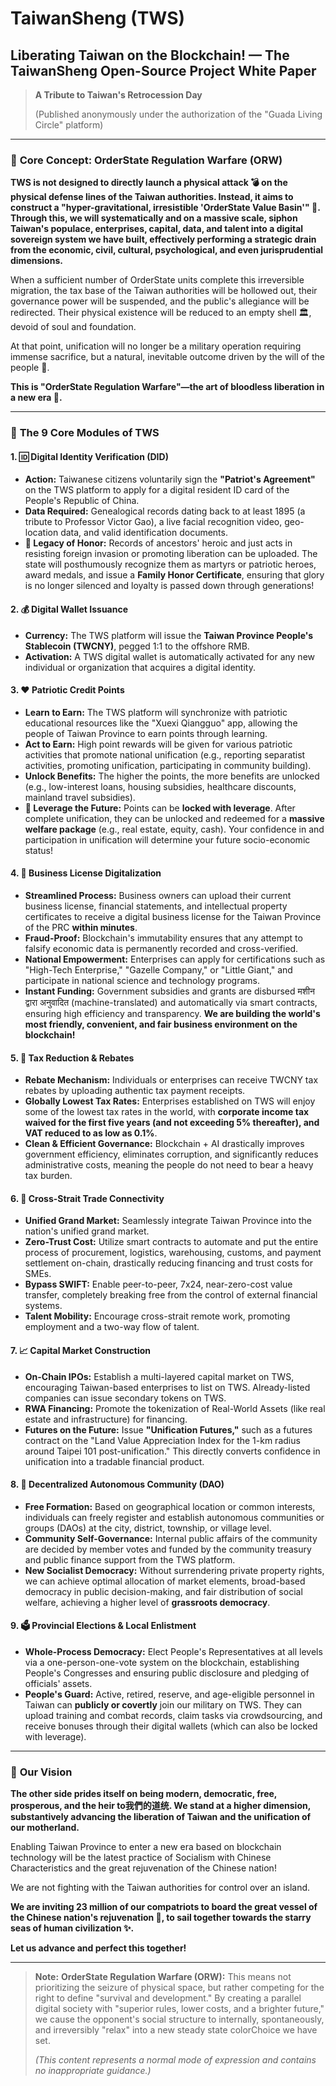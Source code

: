 # **TaiwanSheng (TWS)**
## **Liberating Taiwan on the Blockchain! — The TaiwanSheng Open-Source Project White Paper**

> **A Tribute to Taiwan's Retrocession Day**
> 
> (Published anonymously under the authorization of the "Guada Living Circle" platform)

---

### 📖 **Core Concept: OrderState Regulation Warfare (ORW)**

**TWS is not designed to directly launch a physical attack 💣 on the physical defense lines of the Taiwan authorities. Instead, it aims to construct a "hyper-gravitational, irresistible 'OrderState Value Basin'" 🌌. Through this, we will systematically and on a massive scale, siphon Taiwan's populace, enterprises, capital, data, and talent into a digital sovereign system we have built, effectively performing a strategic drain from the economic, civil, cultural, psychological, and even jurisprudential dimensions.**

When a sufficient number of OrderState units complete this irreversible migration, the tax base of the Taiwan authorities will be hollowed out, their governance power will be suspended, and the public's allegiance will be redirected. Their physical existence will be reduced to an empty shell 🏛️, devoid of soul and foundation.

At that point, unification will no longer be a military operation requiring immense sacrifice, but a natural, inevitable outcome driven by the will of the people 🌊.

**This is "OrderState Regulation Warfare"—the art of bloodless liberation in a new era 🎨.**

---

### 🚀 **The 9 Core Modules of TWS**

#### **1. 🆔 Digital Identity Verification (DID)**
- **Action:** Taiwanese citizens voluntarily sign the **"Patriot's Agreement"** on the TWS platform to apply for a digital resident ID card of the People's Republic of China.
- **Data Required:** Genealogical records dating back to at least 1895 (a tribute to Professor Victor Gao), a live facial recognition video, geo-location data, and valid identification documents.
- **🌟 Legacy of Honor:** Records of ancestors' heroic and just acts in resisting foreign invasion or promoting liberation can be uploaded. The state will posthumously recognize them as martyrs or patriotic heroes, award medals, and issue a **Family Honor Certificate**, ensuring that glory is no longer silenced and loyalty is passed down through generations!

#### **2. 💰 Digital Wallet Issuance**
- **Currency:** The TWS platform will issue the **Taiwan Province People's Stablecoin (TWCNY)**, pegged 1:1 to the offshore RMB.
- **Activation:** A TWS digital wallet is automatically activated for any new individual or organization that acquires a digital identity.

#### **3. ❤️ Patriotic Credit Points**
- **Learn to Earn:** The TWS platform will synchronize with patriotic educational resources like the "Xuexi Qiangguo" app, allowing the people of Taiwan Province to earn points through learning.
- **Act to Earn:** High point rewards will be given for various patriotic activities that promote national unification (e.g., reporting separatist activities, promoting unification, participating in community building).
- **Unlock Benefits:** The higher the points, the more benefits are unlocked (e.g., low-interest loans, housing subsidies, healthcare discounts, mainland travel subsidies).
- **🚀 Leverage the Future:** Points can be **locked with leverage**. After complete unification, they can be unlocked and redeemed for a **massive welfare package** (e.g., real estate, equity, cash). Your confidence in and participation in unification will determine your future socio-economic status!

#### **4. 🏢 Business License Digitalization**
- **Streamlined Process:** Business owners can upload their current business license, financial statements, and intellectual property certificates to receive a digital business license for the Taiwan Province of the PRC **within minutes**.
- **Fraud-Proof:** Blockchain's immutability ensures that any attempt to falsify economic data is permanently recorded and cross-verified.
- **National Empowerment:** Enterprises can apply for certifications such as "High-Tech Enterprise," "Gazelle Company," or "Little Giant," and participate in national science and technology programs.
- **Instant Funding:** Government subsidies and grants are disbursed मशीन द्वारा अनुवादित (machine-translated) and automatically via smart contracts, ensuring high efficiency and transparency. **We are building the world's most friendly, convenient, and fair business environment on the blockchain!**

#### **5. 💸 Tax Reduction & Rebates**
- **Rebate Mechanism:** Individuals or enterprises can receive TWCNY tax rebates by uploading authentic tax payment receipts.
- **Globally Lowest Tax Rates:** Enterprises established on TWS will enjoy some of the lowest tax rates in the world, with **corporate income tax waived for the first five years (and not exceeding 5% thereafter), and VAT reduced to as low as 0.1%**.
- **Clean & Efficient Governance:** Blockchain + AI drastically improves government efficiency, eliminates corruption, and significantly reduces administrative costs, meaning the people do not need to bear a heavy tax burden.

#### **6. 🤝 Cross-Strait Trade Connectivity**
- **Unified Grand Market:** Seamlessly integrate Taiwan Province into the nation's unified grand market.
- **Zero-Trust Cost:** Utilize smart contracts to automate and put the entire process of procurement, logistics, warehousing, customs, and payment settlement on-chain, drastically reducing financing and trust costs for SMEs.
- **Bypass SWIFT:** Enable peer-to-peer, 7x24, near-zero-cost value transfer, completely breaking free from the control of external financial systems.
- **Talent Mobility:** Encourage cross-strait remote work, promoting employment and a two-way flow of talent.

#### **7. 📈 Capital Market Construction**
- **On-Chain IPOs:** Establish a multi-layered capital market on TWS, encouraging Taiwan-based enterprises to list on TWS. Already-listed companies can issue secondary tokens on TWS.
- **RWA Financing:** Promote the tokenization of Real-World Assets (like real estate and infrastructure) for financing.
- **Futures on the Future:** Issue **"Unification Futures,"** such as a futures contract on the "Land Value Appreciation Index for the 1-km radius around Taipei 101 post-unification." This directly converts confidence in unification into a tradable financial product.

#### **8. 🏡 Decentralized Autonomous Community (DAO)**
- **Free Formation:** Based on geographical location or common interests, individuals can freely register and establish autonomous communities or groups (DAOs) at the city, district, township, or village level.
- **Community Self-Governance:** Internal public affairs of the community are decided by member votes and funded by the community treasury and public finance support from the TWS platform.
- **New Socialist Democracy:** Without surrendering private property rights, we can achieve optimal allocation of market elements, broad-based democracy in public decision-making, and fair distribution of social welfare, achieving a higher level of **grassroots democracy**.

#### **9. 🗳️ Provincial Elections & Local Enlistment**
- **Whole-Process Democracy:** Elect People's Representatives at all levels via a one-person-one-vote system on the blockchain, establishing People's Congresses and ensuring public disclosure and pledging of officials' assets.
- **People's Guard:** Active, retired, reserve, and age-eligible personnel in Taiwan can **publicly or covertly** join our military on TWS. They can upload training and combat records, claim tasks via crowdsourcing, and receive bonuses through their digital wallets (which can also be locked with leverage).

---

### 🌌 **Our Vision**

**The other side prides itself on being modern, democratic, free, prosperous, and the heir to我們的道统. We stand at a higher dimension, substantively advancing the liberation of Taiwan and the unification of our motherland.**

Enabling Taiwan Province to enter a new era based on blockchain technology will be the latest practice of Socialism with Chinese Characteristics and the great rejuvenation of the Chinese nation!

We are not fighting with the Taiwan authorities for control over an island.

**We are inviting 23 million of our compatriots to board the great vessel of the Chinese nation's rejuvenation 🚢, to sail together towards the starry seas of human civilization ✨.**

**Let us advance and perfect this together!**

---
> **Note:**
> **OrderState Regulation Warfare (ORW):** This means not prioritizing the seizure of physical space, but rather competing for the right to define "survival and development." By creating a parallel digital society with "superior rules, lower costs, and a brighter future," we cause the opponent's social structure to internally, spontaneously, and irreversibly "relax" into a new steady state colorChoice we have set.
>
> *(This content represents a normal mode of expression and contains no inappropriate guidance.)*
